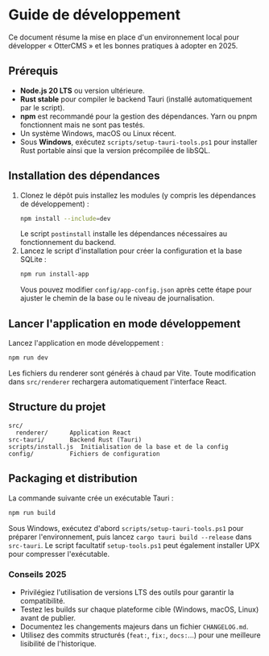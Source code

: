 # Guide de développement

Ce document résume la mise en place d'un environnement local pour développer « OtterCMS » et les bonnes pratiques à adopter en 2025.

## Prérequis

- **Node.js 20 LTS** ou version ultérieure.
- **Rust stable** pour compiler le backend Tauri (installé automatiquement par le script).
- **npm** est recommandé pour la gestion des dépendances. Yarn ou pnpm fonctionnent mais ne sont pas testés.
- Un système Windows, macOS ou Linux récent.
 - Sous **Windows**, exécutez `scripts/setup-tauri-tools.ps1` pour installer
   Rust portable ainsi que la version précompilée de libSQL.

## Installation des dépendances

1. Clonez le dépôt puis installez les modules (y compris les dépendances de développement) :
   ```bash
   npm install --include=dev
   ```
   Le script `postinstall` installe les dépendances nécessaires au fonctionnement du backend.
2. Lancez le script d'installation pour créer la configuration et la base SQLite :
   ```bash
   npm run install-app
   ```
   Vous pouvez modifier `config/app-config.json` après cette étape pour ajuster le chemin de la base ou le niveau de journalisation.

## Lancer l'application en mode développement

Lancez l'application en mode développement :

```bash
npm run dev
```

Les fichiers du renderer sont générés à chaud par Vite. Toute modification dans `src/renderer` rechargera automatiquement l'interface React.

## Structure du projet

```
src/
  renderer/      Application React
src-tauri/       Backend Rust (Tauri)
scripts/install.js  Initialisation de la base et de la config
config/          Fichiers de configuration
```

## Packaging et distribution

La commande suivante crée un exécutable Tauri :

```bash
npm run build
```
Sous Windows, exécutez d'abord `scripts/setup-tauri-tools.ps1` pour préparer
l'environnement, puis lancez `cargo tauri build --release` dans `src-tauri`. Le
script facultatif `setup-tools.ps1` peut également installer UPX pour compresser
l'exécutable.

### Conseils 2025

- Privilégiez l'utilisation de versions LTS des outils pour garantir la compatibilité.
- Testez les builds sur chaque plateforme cible (Windows, macOS, Linux) avant de publier.
- Documentez les changements majeurs dans un fichier `CHANGELOG.md`.
- Utilisez des commits structurés (`feat:`, `fix:`, `docs:`...) pour une meilleure lisibilité de l'historique.

